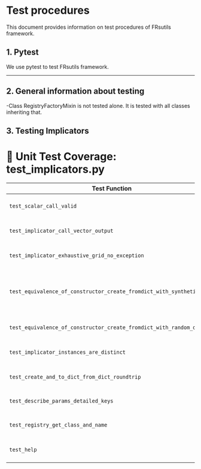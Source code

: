 # Test procedures

This document provides information on test procedures of FRsutils framework. 

## 1. Pytest

We use pytest to test FRsutils framework.

---

## 2. General information about testing

  -Class RegistryFactoryMixin is not tested alone. It is tested with all classes inheriting that.
  
## 3. Testing Implicators
# 🧪 Unit Test Coverage: test_implicators.py

<table style="width:100%">
  <thead>
    <tr>
      <th>Test Function</th>
      <th>What It Tests</th>
      <th>Targeted Components</th>
      <th>How It Works</th>
    </tr>
  </thead>
  <tbody>
    <tr>
      <td><code>test_scalar_call_valid</code></td>
      <td>Scalar input support for implicators</td>
      <td><code>Implicator.__call__</code>, <code>_compute_scalar</code></td>
      <td>Calls implicator with <code>a=0.73</code>, <code>b=0.18</code>, checks output ∈ [0,1]</td>
    </tr>
    <tr>
      <td><code>test_implicator_call_vector_output</code></td>
      <td>Vectorized output correctness</td>
      <td><code>Implicator.__call__</code>, <code>_compute_scalar</code></td>
      <td>Uses test vectors from <code>get_implicator_scalar_testsets()</code> and compares results</td>
    </tr>
    <tr>
      <td><code>test_implicator_exhaustive_grid_no_exception</code></td>
      <td>Stability over [0,1] × [0,1]</td>
      <td><code>Implicator.__call__</code></td>
      <td>Evaluates implicator on full 1001×1001 meshgrid and confirms no exceptions occur</td>
    </tr>
    <tr>
      <td><code>test_equivalence_of_constructor_create_fromdict_with_synthetic_data</code></td>
      <td>Consistency across manual, factory, and serialized creation</td>
      <td><code>create</code>, <code>from_dict</code>, <code>to_dict</code>, <code>__call__</code></td>
      <td>Creates three instances and applies them to test vectors to confirm identical outputs</td>
    </tr>
    <tr>
      <td><code>test_equivalence_of_constructor_create_fromdict_with_random_data</code></td>
      <td>Same as above, using random input</td>
      <td>Same as above</td>
      <td>Applies implicator to 1,000,000 random values in [0,1], checks output equivalence</td>
    </tr>
    <tr>
      <td><code>test_implicator_instances_are_distinct</code></td>
      <td>Ensures unique object identity</td>
      <td>Constructor, <code>create</code>, <code>from_dict</code></td>
      <td>Confirms the three created objects have different <code>id()</code> memory addresses</td>
    </tr>
    <tr>
      <td><code>test_create_and_to_dict_from_dict_roundtrip</code></td>
      <td>Serialization structure validation</td>
      <td><code>create</code>, <code>to_dict</code>, <code>from_dict</code></td>
      <td>Checks if keys <code>type</code>, <code>name</code>, <code>params</code> exist and object is reconstructable</td>
    </tr>
    <tr>
      <td><code>test_describe_params_detailed_keys</code></td>
      <td>Parameter reflection</td>
      <td><code>describe_params_detailed</code>, <code>_get_params</code></td>
      <td>Checks that detailed description contains all values from <code>_get_params()</code></td>
    </tr>
    <tr>
      <td><code>test_registry_get_class_and_name</code></td>
      <td>Registry and alias correctness</td>
      <td><code>get_class</code>, <code>get_registered_name</code></td>
      <td>Retrieves class and registered name for each implicator from the registry</td>
    </tr>
    <tr>
      <td><code>test_help</code></td>
      <td>Class documentation availability</td>
      <td><code>help()</code></td>
      <td>Calls <code>help()</code> to get class-level docstring and checks it is non-empty</td>
    </tr>
  </tbody>
</table>

